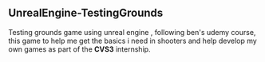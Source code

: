 ## UnrealEngine-TestingGrounds

Testing grounds game using unreal engine , following ben's udemy course, this game to help me get the basics i need in shooters and help 
develop my own games as part of the **CVS3** internship.

